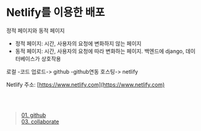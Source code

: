 # Netlify를 이용한 배포

정적 페이지와 동적 페이지
   * 정적 페이지: 시간, 사용자의 요청에 변화하지 않는 페이지
   * 동적 페이지: 시간, 사용자의 요청에 따라 변화하는 페이지. 백엔드에 django, 데이터베이스가 상호작용

로컬  -코드 업로드->  github  -github연동 호스팅->  netlify

Netlify 주소: [https://www.netlify.com](https://www.netlify.com)

<br><br>

>[01. github](./github.md)<br>
[03. collaborate](./collaborate.md)